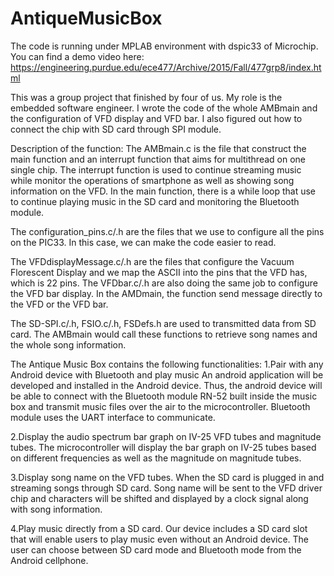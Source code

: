 # AntiqueMusicBox

The code is running under MPLAB environment with dspic33 of Microchip. 
You can find a demo video here: https://engineering.purdue.edu/ece477/Archive/2015/Fall/477grp8/index.html

This was a group project that finished by four of us. My role is the embedded software engineer. I wrote the code of the whole AMBmain and the configuration of VFD display and VFD bar. I also figured out how to connect the chip with SD card through SPI module. 

Description of the function:
The AMBmain.c is the file that construct the main function and an interrupt function that aims for multithread on one single chip. The interrupt function is used to continue streaming music while monitor the operations of smartphone as well as showing song information on the VFD. In the main function, there is a while loop that use to continue playing music in the SD card and monitoring the Bluetooth module.

The configuration_pins.c/.h are the files that we use to configure all the pins on the PIC33. In this case, we can make the code easier to read.

The VFDdisplayMessage.c/.h are the files that configure the Vacuum Florescent Display and we map the ASCII into the pins that the VFD has, which is 22 pins. The VFDbar.c/.h are also doing the same job to configure the VFD bar display. In the AMDmain, the function send message directly to the VFD or the VFD bar.

The SD-SPI.c/.h, FSIO.c/.h, FSDefs.h are used to transmitted data from SD card. The AMBmain would call these functions to retrieve song names and the whole song information.

The Antique Music Box contains the following functionalities:
1.Pair with any Android device with Bluetooth and play music 
An android application will be developed and installed in the Android device. Thus, the android device will be able to connect with the Bluetooth module RN-52 built inside the music box and transmit music files over the air to the microcontroller. Bluetooth module uses the UART interface to communicate. 

2.Display the audio spectrum bar graph on IV-25 VFD tubes and magnitude tubes.
The microcontroller will display the bar graph on IV-25 tubes based on different frequencies as well as the magnitude on magnitude tubes.

3.Display song name on the VFD tubes.
When the SD card is plugged in and streaming songs through SD card. Song name will be sent to the VFD driver chip and characters will be shifted and displayed by a clock signal along with song information.

4.Play music directly from a SD card.
Our device includes a SD card slot that will enable users to play music even without an Android device. The user can choose between SD card mode and Bluetooth mode from the Android cellphone.


